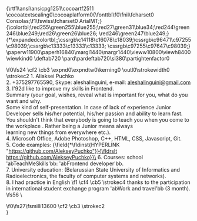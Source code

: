 {\rtf1\ansi\ansicpg1251\cocoartf2511
\cocoatextscaling0\cocoaplatform0{\fonttbl\f0\fnil\fcharset0 Consolas;\f1\fswiss\fcharset0 ArialMT;}
{\colortbl;\red255\green255\blue255;\red27\green31\blue34;\red244\green246\blue249;\red26\green26\blue26;
\red246\green247\blue249;}
{\*\expandedcolortbl;;\cssrgb\c14118\c16078\c18039;\cssrgb\c96471\c97255\c98039;\cssrgb\c13333\c13333\c13333;
\cssrgb\c97255\c97647\c98039;}
\paperw11900\paperh16840\margl1440\margr1440\vieww10800\viewh8400\viewkind0
\deftab720
\pard\pardeftab720\sl380\partightenfactor0

\f0\fs24 \cf2 \cb3 \expnd0\expndtw0\kerning0
\outl0\strokewidth0 \strokec2 1. Aliaksei Puchko	\
2. +375297765590, Skype: aleshalinguini, e-mail: aleshalinguini@gmail.com\
3. I\'92d like to improve my skills in Frontend.  \
Summary (your goal, wishes, reveal what is important for you, what do you want and why.\
Some kind of self-presentation. In case of lack of experience  Junior Developer sells his/her potential, his/her passion and ability to learn fast. You shouldn't think that everybody is going to teach you when you come to the workplace . Rather being a Junior means always\
learning new things from everywhere etc.).\
4. Microsoft Office, Adobe Photoshop, C++, HTML, CSS, Javascript, Git.\
5. Code examples: {\field{\*\fldinst{HYPERLINK "https://github.com/AlekseyPuchko"}}{\fldrslt https://github.com/AlekseyPuchko}}\
6. Courses: school \'abTeachMeSkills\'bb: \'abFrontend developer\'bb.\
7. University education: (Belarussian State University of Informatics and Radioelectronics, the faculty of computer systems and networks).\
8. I had practice in English 
\f1 \cf4 \cb5 \strokec4 thanks to the participation in international student exchange program \'abWork and travel\'bb (3 month).
\fs56 \

\f0\fs27\fsmilli13600 \cf2 \cb3 \strokec2 \
}